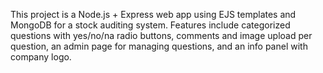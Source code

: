 <!-- Use this file to provide workspace-specific custom instructions to Copilot. For more details, visit https://code.visualstudio.com/docs/copilot/copilot-customization#_use-a-githubcopilotinstructionsmd-file -->

This project is a Node.js + Express web app using EJS templates and MongoDB for a stock auditing system. Features include categorized questions with yes/no/na radio buttons, comments and image upload per question, an admin page for managing questions, and an info panel with company logo.
